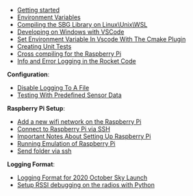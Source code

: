 - [Getting started](Getting-started)
- [Environment Variables](Environment-Variables)
- [Compiling the SBG Library on Linux\Unix\WSL](Compiling-the-SBG-Library-on-Linux%5CUnix%5CWSL)
- [Developing on Windows with VSCode](https://github.com/uorocketry/rocket-code-2020/wiki/Developing-on-Windows-with-VSCode)
- [Set Environment Variable In Vscode With The Cmake Plugin](Set-Environement-Variable-In-Vscode-With-The-Cmake-Plugin)
- [Creating Unit Tests](Creating-Unit-Tests)
- [Cross compiling for the Raspberry Pi](Cross-compiling-for-the-Raspberry-Pi)
- [Info and Error Logging in the Rocket Code](Info-and-Error-Logging-in-the-Rocket-Code)

**Configuration**:
- [Disable Logging To A File](Disable-Logging-To-A-File)
- [Testing With Predefined Sensor Data](https://github.com/uorocketry/rocket-code-2020/wiki/Testing-With-Predefined-Sensor-Data)

**Raspberry Pi Setup**:
- [Add a new wifi network on the Raspberry Pi](Add-a-new-wifi-network-on-the-Raspberry-Pi)
- [Connect to Raspberry Pi via SSH](Connect-to-Raspberry-Pi-via-SSH)
- [Important Notes About Setting Up Raspberry Pi](Important-Notes-About-Setting-Up-Raspberry-Pi)
- [Running Emulation of Raspberry Pi](Running-Emulation-of-Raspberry-Pi)
- [Send folder via ssh]()

**Logging Format**:
- [Logging Format for 2020 October Sky Launch](Data-Format-for-2020-October-Sky-Launch)
- [Setup RSSI debugging on the radios with Python](Radio-commands-in-Python-3)